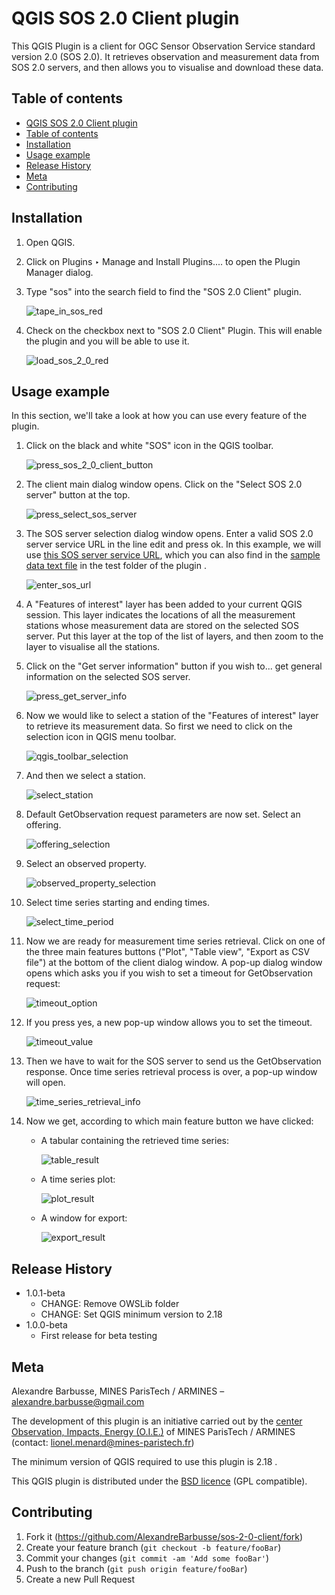 # QGIS SOS 2.0 Client plugin
This QGIS Plugin is a client for OGC Sensor Observation Service standard version 2.0 (SOS 2.0). 
It retrieves observation and measurement data from SOS 2.0 servers, and then allows you to visualise and download these data.  


## Table of contents    
 * [QGIS SOS 2.0 Client plugin](#qgis-sos-20-client-plugin)
  * [Table of contents](#table-of-contents)
  * [Installation](#installation)
  * [Usage example](#usage-example)
  * [Release History](#release-history)
  * [Meta](#meta)
  * [Contributing](#contributing)

## Installation    

1. Open QGIS.

2. Click on Plugins ‣ Manage and Install Plugins.... to open the Plugin Manager dialog.

3. Type "sos" into the search field to find the "SOS 2.0 Client" plugin.      

   ![tape_in_sos_red](https://user-images.githubusercontent.com/20395133/28575533-7b359a2c-7151-11e7-81bd-93d93fcbb807.png)              
   
4. Check on the checkbox next to "SOS 2.0 Client" Plugin. This will enable the plugin and you will be able to use it.          

   ![load_sos_2_0_red](https://user-images.githubusercontent.com/20395133/28575657-dd3f54ec-7151-11e7-95ab-a84fd6f78d33.png)    
   


## Usage example

In this section, we'll take a look at how you can use every feature of the plugin.

1. Click on the black and white "SOS" icon in the QGIS toolbar.                 

   ![press_sos_2_0_client_button](https://user-images.githubusercontent.com/20395133/28576345-0817b2f2-7154-11e7-859b-ac8031bead32.png)        
   
2. The client main dialog window opens. Click on the "Select SOS 2.0 server" button at the top.     

   ![press_select_sos_server](https://user-images.githubusercontent.com/20395133/28576984-b1c9dec8-7155-11e7-861d-2503abcfb8ed.png) 
   
3. The SOS server selection dialog window opens. Enter a valid SOS 2.0 server service URL in the line edit and press ok. In this example, we will use [this SOS server service URL](http://insitu.webservice-energy.org/52n-sos-webapp/sos), which you can also find in the [sample data text file](/test/sample_data.txt) in the test folder of the plugin .  

   ![enter_sos_url](https://user-images.githubusercontent.com/20395133/28578028-c29d9c5a-7158-11e7-87c9-01381ceb944f.png) 
   
4. A "Features of interest" layer has been added to your current QGIS session. This layer indicates the locations of all the measurement stations whose measurement data are stored on the selected SOS server. Put this layer at the top of the list of layers, and then zoom to the layer to visualise all the stations.

5. Click on the "Get server information" button if you wish to... get general information on the selected SOS server.     

   ![press_get_server_info](https://user-images.githubusercontent.com/20395133/28581852-c23636e0-7163-11e7-8bb1-1e9b8e6d7ad7.png)
   
6. Now we would like to select a station of the "Features of interest" layer to retrieve its measurement data. So first we need to click on the selection icon in QGIS menu toolbar.    

   ![qgis_toolbar_selection](https://user-images.githubusercontent.com/20395133/28582596-4913e084-7166-11e7-9a37-6f83ad753167.png)    
   
7. And then we select a station.     

   ![select_station](https://user-images.githubusercontent.com/20395133/28582930-8c80f626-7167-11e7-8e4e-fd07752a71e9.png)
   
8. Default GetObservation request parameters are now set. Select an offering.     

   ![offering_selection](https://user-images.githubusercontent.com/20395133/28583494-a81ceec4-7169-11e7-820b-479c8c8c7052.png)
   
9. Select an observed property.     

   ![observed_property_selection](https://user-images.githubusercontent.com/20395133/28583677-4e8c0c68-716a-11e7-97aa-ae669b6aab2c.png)

10. Select time series starting and ending times.

    ![select_time_period](https://user-images.githubusercontent.com/20395133/28584078-b35d493a-716b-11e7-9836-e83c96c8a76d.png)
    
11. Now we are ready for measurement time series retrieval. Click on one of the three main features buttons ("Plot", "Table view", "Export as CSV file") at the bottom of the client dialog window. A pop-up dialog window opens which asks you if you wish to set a timeout for GetObservation request:

    ![timeout_option](https://user-images.githubusercontent.com/20395133/28584450-1a755bd4-716d-11e7-8969-619cf2f0c56b.png)
    
12. If you press yes, a new pop-up window allows you to set the timeout.

    ![timeout_value](https://user-images.githubusercontent.com/20395133/28584890-a2a6f1e2-716e-11e7-83cf-fab3086110b8.png)  
    
13. Then we have to wait for the SOS server to send us the GetObservation response. Once time series retrieval process is over, a pop-up window will open.

    ![time_series_retrieval_info](https://user-images.githubusercontent.com/20395133/28585100-79998624-716f-11e7-87ca-eac5a5154541.png)
    
14. Now we get, according to which main feature button we have clicked:
    
    *   A tabular containing the retrieved time series:

        ![table_result](https://user-images.githubusercontent.com/20395133/28585728-6e1206da-7171-11e7-9867-1eb27eb535ac.png) 
	
    *   A time series plot:

        ![plot_result](https://user-images.githubusercontent.com/20395133/28585838-f0b8e6d0-7171-11e7-90e7-97f0f2a0616e.png)    
     
    *   A window for export:

        ![export_result](https://user-images.githubusercontent.com/20395133/28585970-6fefef48-7172-11e7-9970-8f1d749976e7.png)  

## Release History

* 1.0.1-beta
    * CHANGE: Remove OWSLib folder
    * CHANGE: Set QGIS minimum version to 2.18
* 1.0.0-beta
    * First release for beta testing
    
## Meta

Alexandre Barbusse, MINES ParisTech / ARMINES – alexandre.barbusse@gmail.com

The development of this plugin is an initiative carried out by the [center Observation, Impacts, Energy (O.I.E.)](http://www.mines-paristech.eu/Research-valorization/Fields-of-Research/Energy-and-processes/O.I.E.-Centre-Observation-Impacts-Energy/) of MINES ParisTech / ARMINES (contact: lionel.menard@mines-paristech.fr)

The minimum version of QGIS required to use this plugin is 2.18 .

This QGIS plugin is distributed under the [BSD licence](/LICENSE) (GPL compatible). 


## Contributing

1. Fork it (<https://github.com/AlexandreBarbusse/sos-2-0-client/fork>)
2. Create your feature branch (`git checkout -b feature/fooBar`)
3. Commit your changes (`git commit -am 'Add some fooBar'`)
4. Push to the branch (`git push origin feature/fooBar`)
5. Create a new Pull Request




 
	


